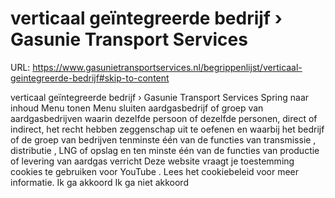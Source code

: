 # verticaal geïntegreerde bedrijf › Gasunie Transport Services

URL: https://www.gasunietransportservices.nl/begrippenlijst/verticaal-geintegreerde-bedrijf#skip-to-content

verticaal geïntegreerde bedrijf › Gasunie Transport Services
Spring naar inhoud
Menu tonen
Menu sluiten
aardgasbedrijf
of groep van aardgasbedrijven waarin dezelfde persoon of dezelfde personen, direct of indirect, het recht hebben zeggenschap uit te oefenen en waarbij het bedrijf of de groep van bedrijven tenminste één van de functies van
transmissie
,
distributie
, LNG of opslag en ten minste één van de functies van productie of
levering
van aardgas verricht
Deze website vraagt je toestemming cookies te gebruiken voor
YouTube
. Lees het
cookiebeleid
voor meer informatie.
Ik ga akkoord
Ik ga niet akkoord